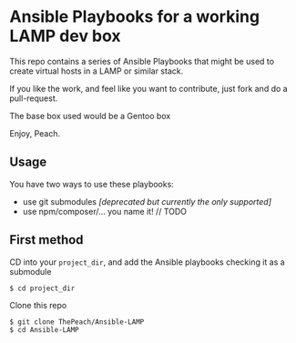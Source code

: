 Ansible Playbooks for a working LAMP dev box
==============

This repo contains a series of Ansible Playbooks that might be used to create virtual hosts in a LAMP or similar stack.

If you like the work, and feel like you want to contribute, just fork and do a pull-request.

The base box used would be a Gentoo box

Enjoy,
Peach.

Usage
--

You have two ways to use these playbooks:

- use git submodules *[deprecated but currently the only supported]*
- use npm/composer/... you name it! // TODO

First method
--

CD into your `project_dir`, and add the Ansible playbooks checking it as a submodule

```
$ cd project_dir
```

Clone this repo

```
$ git clone ThePeach/Ansible-LAMP
$ cd Ansible-LAMP
```

